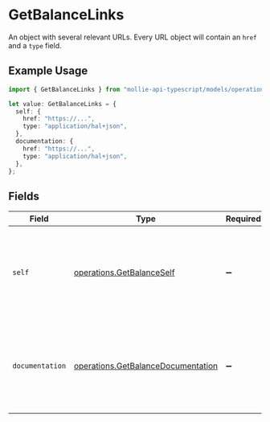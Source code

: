 # GetBalanceLinks

An object with several relevant URLs. Every URL object will contain an `href` and a `type` field.

## Example Usage

```typescript
import { GetBalanceLinks } from "mollie-api-typescript/models/operations";

let value: GetBalanceLinks = {
  self: {
    href: "https://...",
    type: "application/hal+json",
  },
  documentation: {
    href: "https://...",
    type: "application/hal+json",
  },
};
```

## Fields

| Field                                                                                      | Type                                                                                       | Required                                                                                   | Description                                                                                |
| ------------------------------------------------------------------------------------------ | ------------------------------------------------------------------------------------------ | ------------------------------------------------------------------------------------------ | ------------------------------------------------------------------------------------------ |
| `self`                                                                                     | [operations.GetBalanceSelf](../../models/operations/getbalanceself.md)                     | :heavy_minus_sign:                                                                         | In v2 endpoints, URLs are commonly represented as objects with an `href` and `type` field. |
| `documentation`                                                                            | [operations.GetBalanceDocumentation](../../models/operations/getbalancedocumentation.md)   | :heavy_minus_sign:                                                                         | In v2 endpoints, URLs are commonly represented as objects with an `href` and `type` field. |